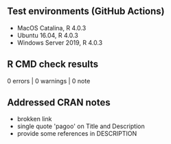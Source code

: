 ## Test environments (GitHub Actions)
* MacOS Catalina, R 4.0.3
* Ubuntu 16.04, R 4.0.3
* Windows Server 2019, R 4.0.3

## R CMD check results

0 errors | 0 warnings | 0 note

## Addressed CRAN notes
* brokken link
* single quote 'pagoo' on Title and Description
* provide some references in DESCRIPTION
